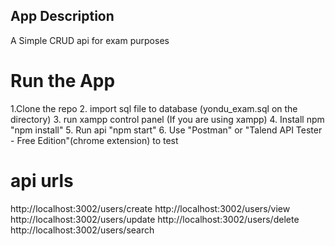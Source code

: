 ## App Description

A Simple CRUD api for exam purposes

# Run the App

1.Clone the repo
2. import sql file to database (yondu_exam.sql on the directory)
3. run xampp control panel (If you are using xampp)
4. Install npm "npm install"
5. Run api "npm start"
6. Use "Postman" or "Talend API Tester - Free Edition"(chrome extension) to test

# api urls
http://localhost:3002/users/create
http://localhost:3002/users/view
http://localhost:3002/users/update
http://localhost:3002/users/delete
http://localhost:3002/users/search
